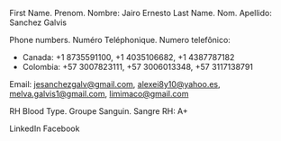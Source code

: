First Name. Prenom. Nombre: Jairo Ernesto
Last Name. Nom. Apellido: Sanchez Galvis

Phone numbers. Numéro Teléphonique. Numero telefônico: 
- Canada: +1 8735591100, +1 4035106682, +1 4387787182
- Colombia: +57 3007823111, +57 3006013348, +57 3117138791

Email: jesanchezgalv@gmail.com, alexei8y10@yahoo.es, melva.galvis1@gmail.com, limimaco@gmail.com

RH Blood Type. Groupe Sanguin. Sangre RH: A+

LinkedIn
Facebook
